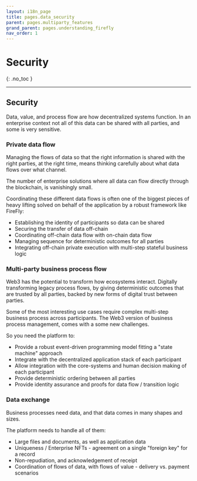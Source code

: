 ```yaml
---
layout: i18n_page
title: pages.data_security
parent: pages.multiparty_features
grand_parent: pages.understanding_firefly
nav_order: 1
---
```


# Security
{: .no_toc }

---

## Security



Data, value, and process flow are how decentralized systems function. In an enterprise context
not all of this data can be shared with all parties, and some is very sensitive.

### Private data flow

Managing the flows of data so that the right information is shared with the right parties,
at the right time, means thinking carefully about what data flows over what channel.

The number of enterprise solutions where all data can flow directly through the blockchain,
is vanishingly small.

Coordinating these different data flows is often one of the biggest pieces of heavy lifting solved
on behalf of the application by a robust framework like FireFly:

- Establishing the identity of participants so data can be shared
- Securing the transfer of data off-chain
- Coordinating off-chain data flow with on-chain data flow
- Managing sequence for deterministic outcomes for all parties
- Integrating off-chain private execution with multi-step stateful business logic

### Multi-party business process flow

Web3 has the potential to transform how ecosystems interact. Digitally transforming
legacy process flows, by giving deterministic outcomes that are trusted by all parties,
backed by new forms of digital trust between parties.

Some of the most interesting use cases require complex multi-step business process across
participants. The Web3 version of business process management, comes with a some new challenges.

So you need the platform to:

- Provide a robust event-driven programming model fitting a "state machine" approach
- Integrate with the decentralized application stack of each participant
- Allow integration with the core-systems and human decision making of each participant
- Provide deterministic ordering between all parties
- Provide identity assurance and proofs for data flow / transition logic

### Data exchange

Business processes need data, and that data comes in many shapes and sizes.

The platform needs to handle all of them:

- Large files and documents, as well as application data
- Uniqueness / Enterprise NFTs - agreement on a single "foreign key" for a record
- Non-repudiation, and acknowledgement of receipt
- Coordination of flows of data, with flows of value - delivery vs. payment scenarios